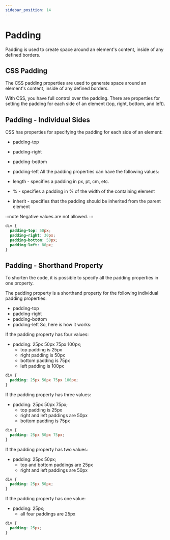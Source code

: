```yaml
---
sidebar_position: 14
---
```


# Padding

Padding is used to create space around an element's content, inside of any defined borders.

## CSS Padding

The CSS padding properties are used to generate space around an element's content, inside of any defined borders.

With CSS, you have full control over the padding. There are properties for setting the padding for each side of an element (top, right, bottom, and left).

## Padding - Individual Sides

CSS has properties for specifying the padding for each side of an element:

- padding-top
- padding-right
- padding-bottom
- padding-left
  All the padding properties can have the following values:

- length - specifies a padding in px, pt, cm, etc.
- % - specifies a padding in % of the width of the containing element
- inherit - specifies that the padding should be inherited from the parent element

:::note
Negative values are not allowed.
:::

```css
div {
  padding-top: 50px;
  padding-right: 30px;
  padding-bottom: 50px;
  padding-left: 80px;
}
```

## Padding - Shorthand Property

To shorten the code, it is possible to specify all the padding properties in one property.

The padding property is a shorthand property for the following individual padding properties:

- padding-top
- padding-right
- padding-bottom
- padding-left
  So, here is how it works:

If the padding property has four values:

- padding: 25px 50px 75px 100px;
  - top padding is 25px
  - right padding is 50px
  - bottom padding is 75px
  - left padding is 100px

```css
div {
  padding: 25px 50px 75px 100px;
}
```

If the padding property has three values:

- padding: 25px 50px 75px;
  - top padding is 25px
  - right and left paddings are 50px
  - bottom padding is 75px

```css
div {
  padding: 25px 50px 75px;
}
```

If the padding property has two values:

- padding: 25px 50px;
  - top and bottom paddings are 25px
  - right and left paddings are 50px

```css
div {
  padding: 25px 50px;
}
```

If the padding property has one value:

- padding: 25px;
  - all four paddings are 25px

```css
div {
  padding: 25px;
}
```
